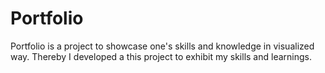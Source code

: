 # Portfolio
Portfolio is a project to showcase one's skills and knowledge in visualized way. Thereby I developed a this project to exhibit my skills and learnings.

